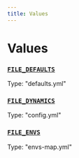 ```yaml
---
title: Values
---
```

# Values 

### [`FILE_DEFAULTS`](https://github.com/dxos/dxos/blob/main/packages/sdk/config/src/types.ts#L7)
Type: "defaults.yml"



### [`FILE_DYNAMICS`](https://github.com/dxos/dxos/blob/main/packages/sdk/config/src/types.ts#L9)
Type: "config.yml"



### [`FILE_ENVS`](https://github.com/dxos/dxos/blob/main/packages/sdk/config/src/types.ts#L8)
Type: "envs-map.yml"



